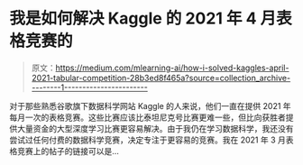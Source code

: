 # 我是如何解决 Kaggle 的 2021 年 4 月表格竞赛的

> 原文：<https://medium.com/mlearning-ai/how-i-solved-kaggles-april-2021-tabular-competition-28b3ed8f465a?source=collection_archive---------1----------------------->

对于那些熟悉谷歌旗下数据科学网站 Kaggle 的人来说，他们一直在提供 2021 年每月一次的表格竞赛。这些比赛应该比泰坦尼克号比赛更难一些，但比向获胜者提供大量资金的大型深度学习比赛更容易解决。由于我仍在学习数据科学，我还没有尝试过任何付费的数据科学竞赛，决定专注于更容易的竞赛。我在 2021 年 3 月表格竞赛上的帖子的链接可以是…
